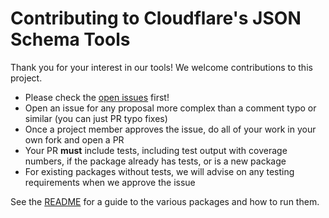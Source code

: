 # Contributing to Cloudflare's JSON Schema Tools

Thank you for your interest in our tools!  We welcome contributions to this project.

* Please check the [open issues](https://github.com/cloudflare/json-schema-tools/issues) first!
* Open an issue for any proposal more complex than a comment typo or similar (you can just PR typo fixes)
* Once a project member approves the issue, do all of your work in your own fork and open a PR
* Your PR **must** include tests, including test output with coverage numbers, if the package already has tests, or is a new package
* For existing packages without tests, we will advise on any testing requirements when we approve the issue

See the [README](README.md) for a guide to the various packages and how to run them.
